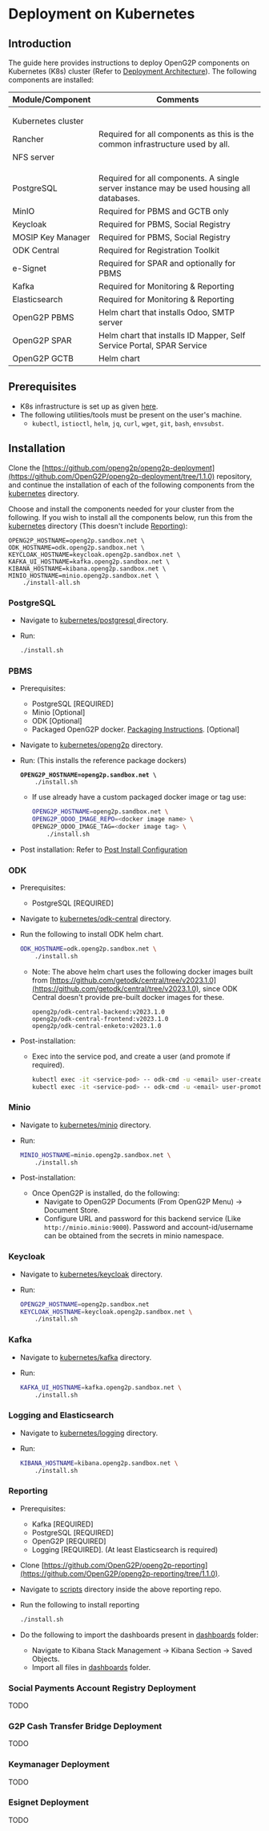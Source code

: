 # Deployment on Kubernetes

## Introduction

The guide here provides instructions to deploy OpenG2P components on Kubernetes (K8s) cluster (Refer to [Deployment Architecture](../../../platform/deployment/deployment-architecture.md)).  The following components are installed:

| Module/Component                                                | Comments                                                                                 |
| --------------------------------------------------------------- | ---------------------------------------------------------------------------------------- |
| <p></p><p>Kubernetes cluster</p><p>Rancher</p><p>NFS server</p> | Required for all components as this is the common infrastructure used by all.            |
| PostgreSQL                                                      | Required for all components. A single server instance may be used housing all databases. |
| MinIO                                                           | Required for PBMS and GCTB only                                                          |
| Keycloak                                                        | Required for PBMS, Social Registry                                                       |
| MOSIP Key Manager                                               | Required for PBMS, Social Registry                                                       |
| ODK Central                                                     | Required for Registration Toolkit                                                        |
| e-Signet                                                        | Required for SPAR and optionally for PBMS                                                |
| Kafka                                                           | Required for Monitoring & Reporting                                                      |
| Elasticsearch                                                   | Required for Monitoring & Reporting                                                      |
| OpenG2P PBMS                                                    | Helm chart that installs Odoo, SMTP server                                               |
| OpenG2P SPAR                                                    | Helm chart that installs ID Mapper, Self Service Portal, SPAR Service                    |
| OpenG2P GCTB                                                    | Helm chart                                                                               |

## Prerequisites

* K8s infrastructure is set up as given [here](k8s-infrastructure-setup/).
* The following utilities/tools must be present on the user's machine.
  * `kubectl`, `istioctl`, `helm`, `jq`, `curl`, `wget`, `git`, `bash`, `envsubst`.

## Installation

Clone the [https://github.com/openg2p/openg2p-deployment](https://github.com/OpenG2P/openg2p-deployment/tree/1.1.0) repository, and continue the installation of each of the following components from the [kubernetes](https://github.com/OpenG2P/openg2p-deployment/tree/1.1.0/kubernetes) directory.

Choose and install the components needed for your cluster from the following. If you wish to install all the components below, run this from the [kubernetes](https://github.com/OpenG2P/openg2p-deployment/tree/1.1.0/kubernetes) directory (This doesn't include [Reporting](./#reporting)):

```
OPENG2P_HOSTNAME=openg2p.sandbox.net \
ODK_HOSTNAME=odk.openg2p.sandbox.net \
KEYCLOAK_HOSTNAME=keycloak.openg2p.sandbox.net \
KAFKA_UI_HOSTNAME=kafka.openg2p.sandbox.net \
KIBANA_HOSTNAME=kibana.openg2p.sandbox.net \
MINIO_HOSTNAME=minio.openg2p.sandbox.net \
    ./install-all.sh
```

### PostgreSQL

* Navigate to [kubernetes/postgresql ](https://github.com/OpenG2P/openg2p-deployment/tree/1.1.0/kubernetes/postgresql)directory.
*   Run:

    ```bash
    ./install.sh
    ```

### PBMS

* Prerequisites:
  * PostgreSQL \[REQUIRED]
  * Minio \[Optional]
  * ODK \[Optional]
  * Packaged OpenG2P docker. [Packaging Instructions](../packaging-openg2p-docker.md). \[Optional]
* Navigate to [kubernetes/openg2p](https://github.com/OpenG2P/openg2p-deployment/tree/1.1.0/kubernetes/openg2p) directory.
*   Run: (This installs the reference package dockers)

    <pre class="language-bash"><code class="lang-bash"><strong>OPENG2P_HOSTNAME=openg2p.sandbox.net \
    </strong>    ./install.sh
    </code></pre>

    *   If use already have a custom packaged docker image or tag use:

        ```bash
        OPENG2P_HOSTNAME=openg2p.sandbox.net \
        OPENG2P_ODOO_IMAGE_REPO=<docker image name> \
        OPENG2P_ODOO_IMAGE_TAG=<docker image tag> \
            ./install.sh
        ```
* Post installation: Refer to [Post Install Configuration](pbms-deployment/post-install-instructions.md)

### ODK

* Prerequisites:
  * PostgreSQL \[REQUIRED]
* Navigate to [kubernetes/odk-central](https://github.com/OpenG2P/openg2p-deployment/tree/1.1.0/kubernetes/odk-central) directory.
*   Run the following to install ODK helm chart.

    ```bash
    ODK_HOSTNAME=odk.openg2p.sandbox.net \
        ./install.sh
    ```

    *   Note: The above helm chart uses the following docker images built from [https://github.com/getodk/central/tree/v2023.1.0](https://github.com/getodk/central/tree/v2023.1.0), since ODK Central doesn't provide pre-built docker images for these.

        ```
        openg2p/odk-central-backend:v2023.1.0
        openg2p/odk-central-frontend:v2023.1.0
        openg2p/odk-central-enketo:v2023.1.0
        ```
* Post-installation:
  *   Exec into the service pod, and create a user (and promote if required).

      ```bash
      kubectl exec -it <service-pod> -- odk-cmd -u <email> user-create
      kubectl exec -it <service-pod> -- odk-cmd -u <email> user-promote
      ```

### Minio

* Navigate to [kubernetes/minio](https://github.com/OpenG2P/openg2p-deployment/tree/1.1.0/kubernetes/minio) directory.
*   Run:

    ```bash
    MINIO_HOSTNAME=minio.openg2p.sandbox.net \
        ./install.sh
    ```
* Post-installation:
  * Once OpenG2P is installed, do the following:
    * Navigate to OpenG2P Documents (From OpenG2P Menu) -> Document Store.
    * Configure URL and password for this backend service (Like `http://minio.minio:9000`). Password and account-id/username can be obtained from the secrets in minio namespace.

### Keycloak

* Navigate to [kubernetes/keycloak](https://github.com/OpenG2P/openg2p-deployment/tree/1.1.0/kubernetes/keycloak) directory.
*   Run:

    ```bash
    OPENG2P_HOSTNAME=openg2p.sandbox.net
    KEYCLOAK_HOSTNAME=keycloak.openg2p.sandbox.net \
        ./install.sh
    ```

### Kafka

* Navigate to [kubernetes/kafka](https://github.com/OpenG2P/openg2p-deployment/tree/1.1.0/kubernetes/kafka) directory.
*   Run:

    ```bash
    KAFKA_UI_HOSTNAME=kafka.openg2p.sandbox.net \
        ./install.sh
    ```

### Logging and Elasticsearch

* Navigate to [kubernetes/logging](https://github.com/OpenG2P/openg2p-deployment/tree/1.1.0/kubernetes/logging) directory.
*   Run:

    ```bash
    KIBANA_HOSTNAME=kibana.openg2p.sandbox.net \
        ./install.sh
    ```

### Reporting

* Prerequisites:
  * Kafka \[REQUIRED]
  * PostgreSQL \[REQUIRED]
  * OpenG2P \[REQUIRED]
  * Logging \[REQUIRED]. (At least Elasticsearch is required)
* Clone [https://github.com/OpenG2P/openg2p-reporting](https://github.com/OpenG2P/openg2p-reporting/tree/1.1.0).
* Navigate to [scripts](https://github.com/OpenG2P/openg2p-reporting/tree/1.1.0/scripts) directory inside the above reporting repo.
*   Run the following to install reporting

    ```sh
    ./install.sh
    ```
* Do the following to import the dashboards present in [dashboards](https://github.com/OpenG2P/openg2p-reporting/tree/1.1.0/dashboards) folder:
  * Navigate to Kibana Stack Management -> Kibana Section -> Saved Objects.
  * Import all files in [dashboards](https://github.com/OpenG2P/openg2p-reporting/tree/1.1.0/dashboards) folder.

### Social Payments Account Registry Deployment

TODO

### G2P Cash Transfer Bridge Deployment

TODO

### Keymanager Deployment

TODO

### Esignet Deployment

TODO
